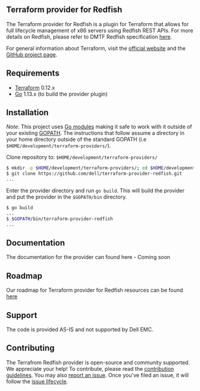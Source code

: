 ## Terraform provider for Redfish
The Terraform provider for Redfish is a plugin for Terraform that allows for full lifecycle management of x86 servers using Redfish REST APIs. For more details on Redfish, please refer to DMTF Redfish specification [here][redfish-website].

For general information about Terraform, visit the [official website][tf-website] and the [GitHub project page][tf-github].

[redfish-website]: https://www.dmtf.org/standards/redfish
[tf-website]: https://terraform.io
[tf-github]: https://github.com/hashicorp/terraform

## Requirements
-	[Terraform](https://www.terraform.io/downloads.html) 0.12.x
-	[Go](https://golang.org/doc/install) 1.13.x (to build the provider plugin)

## Installation

*Note*: This project uses [Go modules](https://blog.golang.org/using-go-modules) making it safe to work with it outside of your existing [GOPATH](http://golang.org/doc/code.html#GOPATH).  The instructions that follow assume a directory in your home directory outside of the standard GOPATH (i.e `$HOME/development/terraform-providers/`).

Clone repository to: `$HOME/development/terraform-providers/`
```sh
$ mkdir -p $HOME/development/terraform-providers/; cd $HOME/development/terraform-providers/
$ git clone https://github.com/dell/terraform-provider-redfish.git
...
```

Enter the provider directory and run `go build`. This will build the provider and put the provider in the `$GOPATH/bin` directory.
```sh
$ go build
...
$ $GOPATH/bin/terraform-provider-redfish
...
```

## Documentation
The documentation for the provider can found here - Coming soon

## Roadmap
Our roadmap for Terraform provider for Redfish resources can be found [here](ROADMAP.md)

## Support
The code is provided AS-IS and not supported by Dell EMC.

## Contributing
The Terrafrom Redfish provider is open-source and community supported. We appreciate your help!
To contribute, please read the [contribution guidelines](docs/CONTRIBUTING.md). You may also [report an issue](https://github.com/dell/terraform-provider-redfish/issues/new/choose). Once you've filed an issue, it will follow the [issue lifecycle](docs/ISSUES.md).

